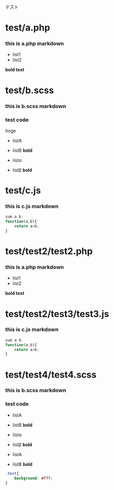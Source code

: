 テスト

<!-- mdpick[./test/test2]: -->



<!-- :mdpick -->

<!-- mdpick[./test/test4]: -->



<!-- :mdpick -->

<!-- mdpick: -->

# test/a.php

### this is a.php markdown

- list1
- list2

**bold text**

# test/b.scss

### this is b.scss markdown

### test code

hoge

- listA
- listB
**bold**

- listα
- listβ
**bold**

# test/c.js

### this is c.js markdown

```js
sum a b.
function(a,b){
	return a+b;
}
```

# test/test2/test2.php

### this is a.php markdown

- list1
- list2

**bold text**

# test/test2/test3/test3.js

### this is c.js markdown

```js
sum a b.
function(a,b){
	return a+b;
}
```

# test/test4/test4.scss

### this is b.scss markdown

### test code

- listA
- listB
**bold**

- listα
- listβ
**bold**

- listA
- listB
**bold**

```scss
.test{
	background: #fff;
}
```

<!-- :mdpick -->